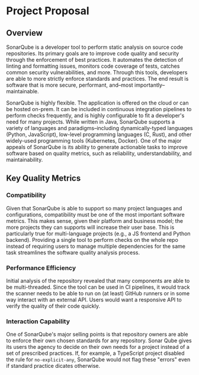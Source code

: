 # Project Proposal

## Overview

SonarQube is a developer tool to perform static analysis on source code
repositories. Its primary goals are to improve code quality and security
through the enforcement of best practices. It automates the detection of
linting and formatting issues, monitors code coverage of tests, catches
common security vulnerabilities, and more. Through this tools, developers
are able to more strictly enforce standards and practices. The end result
is software that is more secure, performant, and–most
importantly–maintainable.

SonarQube is highly flexible. The application is offered on the cloud
or can be hosted on-prem. It can be included in continuous integration
pipelines to perform checks frequently, and is highly configurable to fit
a developer's need for many projects.
While written in Java, SonarQube supports a variety of languages and
paradigms–including dynamically-typed languages (Python, JavaScript),
low-level programming languages (C, Rust), and other widely-used
programming tools (Kubernetes, Docker).
One of the major appeals of SonarQube is its ability to generate actionable
tasks to improve software based on quality metrics, such as reliability,
understandability, and maintainability.

## Key Quality Metrics

### Compatibility

Given that SonarQube is able to support so many project languages and
configurations, compatibility must be one of the most important software
metrics. This makes sense, given their platform and business model; the
more projects they can supports will increase their user base. This is
particularly true for multi-language projects (e.g., a JS frontend and
Python backend). Providing a single tool to perform checks on the whole
repo instead of requiring users to manage multiple dependencies for the
same task streamlines the software quality analysis process.

### Performance Efficiency

Initial analysis of the repository revealed that many components are
able to be multi-threaded. Since the tool can be used in CI pipelines,
it would track the scanner needs to be able to run on (at least) GitHub
runners or in some way interact with an external API. Users would want a
responsive API to verify the quality of their code quickly.

### Interaction Capability

One of SonarQube's major selling points is that repository owners are able
to enforce their own chosen standards for any repository. Sonar Qube gives
its users the agency to decide on their own needs for a project instead of
a set of prescribed practices. If, for example, a TypeScript project
disabled the rule for `no-explicit-any`, SonarQube would not flag these
"errors" even if standard practice dicates otherwise.
